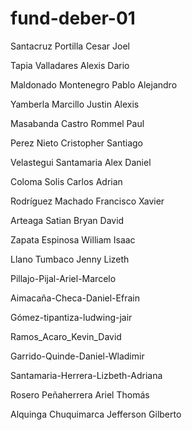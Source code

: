# fund-deber-01
Santacruz Portilla Cesar Joel

Tapia Valladares Alexis Dario

Maldonado Montenegro Pablo Alejandro

Yamberla Marcillo Justin Alexis

Masabanda Castro Rommel Paul

Perez Nieto Cristopher Santiago

Velastegui Santamaria Alex Daniel

Coloma Solis Carlos Adrian

Rodríguez Machado Francisco Xavier 

Arteaga Satian Bryan David 

Zapata Espinosa William Isaac

Llano Tumbaco Jenny Lizeth 

Pillajo-Pijal-Ariel-Marcelo

Aimacaña-Checa-Daniel-Efrain

Gómez-tipantiza-ludwing-jair 

Ramos_Acaro_Kevin_David

Garrido-Quinde-Daniel-Wladimir

Santamaria-Herrera-Lizbeth-Adriana

Rosero Peñaherrera Ariel Thomás

Alquinga Chuquimarca Jefferson Gilberto 
